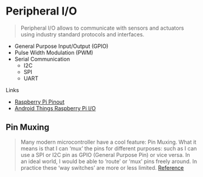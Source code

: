 # Peripheral I/O

> Peripheral I/O allows to communicate with sensors and actuators using industry standard protocols and interfaces.

- General Purpose Input/Output (GPIO)
- Pulse Width Modulation (PWM)
- Serial Communication
  - I2C
  - SPI
  - UART

Links

- [Raspberry Pi Pinout](https://pinout.xyz/)
- [Android Things Raspberry Pi I/O](https://developer.android.com/things/hardware/raspberrypi-io.html)

## Pin Muxing

> Many modern microcontroller have a cool feature: Pin Muxing. What it means is that I can ‘mux’ the pins for different purposes: such as I can use a SPI or I2C pin as GPIO (General Purpose Pin) or vice versa. In an ideal world, I would be able to ‘route’ or ‘mux’ pins freely around. In practice these ‘way switches’ are more or less limited. [Reference](https://mcuoneclipse.com/2014/04/18/pin-muxing-using-the-nmi-pin-as-gpio-pin/)